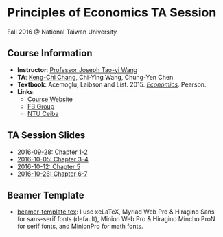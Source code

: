 # Principles of Economics TA Session

Fall 2016 @ National Taiwan University


## Course Information
- **Instructor**: [Professor Joseph Tao-yi Wang](http://homepage.ntu.edu.tw/~josephw)
- **TA**: [Keng-Chi Chang](http://kengchichang.github.io), Chi-Ying Wang, Chung-Yen Chen
- **Textbook**: Acemoglu, Laibson and List. 2015. [*Economics*](https://www.amazon.com/Economics-Daron-Acemoglu/dp/0321391586). Pearson.
- **Links**:
  - [Course Website](http://homepage.ntu.edu.tw/~josephw/principles_micro_16F.htm)
  - [FB Group](https://www.facebook.com/groups/1100981933320734/)
  - [NTU Ceiba](https://ceiba.ntu.edu.tw/course/19783d/index.htm)


## TA Session Slides
- [2016-09-28: Chapter 1-2](0928/PE_Session_0928.pdf)
- [2016-10-05: Chapter 3-4](1005/PE_Session_1005.pdf)
- [2016-10-12: Chapter 5](1012/PE_Session_1012.pdf)
- [2016-10-26: Chapter 6-7](1012/PE_Session_1026.pdf)


## Beamer Template
- [beamer-template.tex](template/beamer-template.tex):
I use xeLaTeX, Myriad Web Pro & Hiragino Sans for sans-serif fonts (default), Minion Web Pro & Hiragino Mincho ProN for serif fonts, and MinionPro for math fonts.
